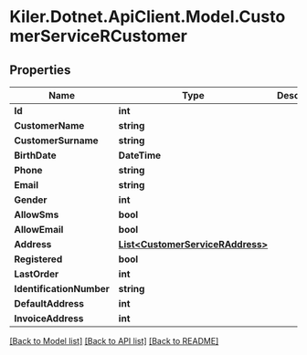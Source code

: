 # Kiler.Dotnet.ApiClient.Model.CustomerServiceRCustomer

## Properties

Name | Type | Description | Notes
------------ | ------------- | ------------- | -------------
**Id** | **int** |  | [optional] 
**CustomerName** | **string** |  | [optional] 
**CustomerSurname** | **string** |  | [optional] 
**BirthDate** | **DateTime** |  | [optional] 
**Phone** | **string** |  | [optional] 
**Email** | **string** |  | [optional] 
**Gender** | **int** |  | [optional] 
**AllowSms** | **bool** |  | [optional] 
**AllowEmail** | **bool** |  | [optional] 
**Address** | [**List&lt;CustomerServiceRAddress&gt;**](CustomerServiceRAddress.md) |  | [optional] 
**Registered** | **bool** |  | [optional] 
**LastOrder** | **int** |  | [optional] 
**IdentificationNumber** | **string** |  | [optional] 
**DefaultAddress** | **int** |  | [optional] 
**InvoiceAddress** | **int** |  | [optional] 

[[Back to Model list]](../README.md#documentation-for-models) [[Back to API list]](../README.md#documentation-for-api-endpoints) [[Back to README]](../README.md)

